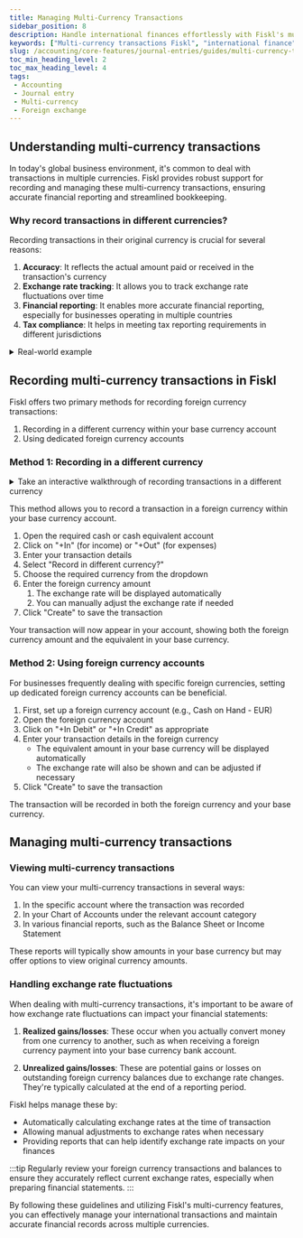 ```yaml
---
title: Managing Multi-Currency Transactions
sidebar_position: 8
description: Handle international finances effortlessly with Fiskl's multi-currency transaction feature. Ensure accuracy in global business operations.
keywords: ["Multi-currency transactions Fiskl", "international finance", "currency management", "global business accounting", "Fiskl features"]
slug: /accounting/core-features/journal-entries/guides/multi-currency-transactions
toc_min_heading_level: 2
toc_max_heading_level: 4
tags:
 - Accounting
 - Journal entry
 - Multi-currency
 - Foreign exchange
---
```


## Understanding multi-currency transactions

In today's global business environment, it's common to deal with transactions in multiple currencies. Fiskl provides robust support for recording and managing these multi-currency transactions, ensuring accurate financial reporting and streamlined bookkeeping.

### Why record transactions in different currencies?

Recording transactions in their original currency is crucial for several reasons:

1. **Accuracy**: It reflects the actual amount paid or received in the transaction's currency
2. **Exchange rate tracking**: It allows you to track exchange rate fluctuations over time
3. **Financial reporting**: It enables more accurate financial reporting, especially for businesses operating in multiple countries
4. **Tax compliance**: It helps in meeting tax reporting requirements in different jurisdictions

<details>
<summary>Real-world example</summary>

Imagine you're on a business trip abroad and pay for a hotel with your USD bank card. The hotel bill is €1500, but your bank statement shows a charge of $1,789.35.

In Fiskl, you can record this transaction in Euros (€1500) while still tracking the USD amount ($1,789.35). This approach maintains the accuracy of your records and helps you monitor exchange rate impacts on your expenses.
</details>

## Recording multi-currency transactions in Fiskl

Fiskl offers two primary methods for recording foreign currency transactions:

1. Recording in a different currency within your base currency account
2. Using dedicated foreign currency accounts

### Method 1: Recording in a different currency


<details>
<summary>Take an interactive walkthrough of recording transactions in a different currency</summary>

<div style={{ position: 'relative', paddingBottom: '56.25%', height: 0, width: '100%' }}>
<iframe
style={{ position: 'absolute', top: 0, left: 0, width: '100%', height: '100%', border: 0 }}
src="https://demo.fiskl.com/e/clzr7a5h9002sjw0dblmjqk0h/tour"
allowFullScreen
webkitallowfullscreen="true"
mozallowfullscreen="true"
allowtransparency="true"
></iframe>
</div>
</details>

This method allows you to record a transaction in a foreign currency within your base currency account.


1. Open the required cash or cash equivalent account
1. Click on "+In" (for income) or "+Out" (for expenses)
1. Enter your transaction details
1. Select "Record in different currency?"
1. Choose the required currency from the dropdown
1. Enter the foreign currency amount
   1. The exchange rate will be displayed automatically
   1. You can manually adjust the exchange rate if needed
1. Click "Create" to save the transaction

Your transaction will now appear in your account, showing both the foreign currency amount and the equivalent in your base currency.

### Method 2: Using foreign currency accounts

For businesses frequently dealing with specific foreign currencies, setting up dedicated foreign currency accounts can be beneficial.

1. First, set up a foreign currency account (e.g., Cash on Hand - EUR)
2. Open the foreign currency account
3. Click on "+In Debit" or "+In Credit" as appropriate
4. Enter your transaction details in the foreign currency
   - The equivalent amount in your base currency will be displayed automatically
   - The exchange rate will also be shown and can be adjusted if necessary
5. Click "Create" to save the transaction

The transaction will be recorded in both the foreign currency and your base currency.

## Managing multi-currency transactions

### Viewing multi-currency transactions

You can view your multi-currency transactions in several ways:

1. In the specific account where the transaction was recorded
2. In your Chart of Accounts under the relevant account category
3. In various financial reports, such as the Balance Sheet or Income Statement

These reports will typically show amounts in your base currency but may offer options to view original currency amounts.

### Handling exchange rate fluctuations

When dealing with multi-currency transactions, it's important to be aware of how exchange rate fluctuations can impact your financial statements:

1. **Realized gains/losses**: These occur when you actually convert money from one currency to another, such as when receiving a foreign currency payment into your base currency bank account.

2. **Unrealized gains/losses**: These are potential gains or losses on outstanding foreign currency balances due to exchange rate changes. They're typically calculated at the end of a reporting period.

Fiskl helps manage these by:
- Automatically calculating exchange rates at the time of transaction
- Allowing manual adjustments to exchange rates when necessary
- Providing reports that can help identify exchange rate impacts on your finances

:::tip
Regularly review your foreign currency transactions and balances to ensure they accurately reflect current exchange rates, especially when preparing financial statements.
:::


By following these guidelines and utilizing Fiskl's multi-currency features, you can effectively manage your international transactions and maintain accurate financial records across multiple currencies.
